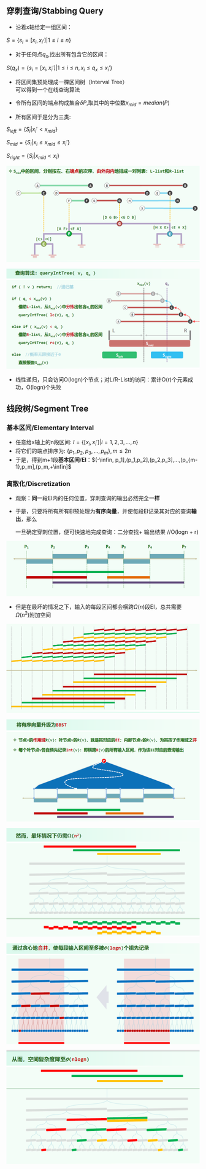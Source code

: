 ## 穿刺查询/Stabbing Query

- 沿着x轴给定一组区间：

$S=\{s_i=[x_i,x_i^,]|1\le i \le n\}$

- 对于任何点$q_x$﻿,找出所有包含它的区间：

$S(q_x)=\{s_i=[x_i,x_i']|1\le i \le n, x_i \le q_x \le x_i'\}$

- 将区间集预处理成一棵区间树（Interval Tree）  
    可以得到一个在线查询算法  
    
- 令所有区间的端点构成集合$\delta P$﻿,取其中的中位数$x_{mid}=median(P)$﻿
- 所有区间于是分为三类:

$S_{left}=\{S_i|x_i'<x_{mid}\}$

$S_{mid}=\{S_i|x_i \leq x_{mid} \leq x_i'\}$

$S_{right}=\{S_i|x_{mid} < x_i\}$

[![](https://raw.githubusercontent.com/Tendourisu/images/master/image%2012.png)](https://raw.githubusercontent.com/Tendourisu/images/master/image%2012.png)

[![](https://raw.githubusercontent.com/Tendourisu/images/master/image%201%206.png)](https://raw.githubusercontent.com/Tendourisu/images/master/image%201%206.png)

- 线性递归，只会访问O(logn)个节点；对L/R-List的访问：累计O(r)个元素成功，O(logn)个失败

## 线段树/Segment Tree

### 基本区间/Elementary Interval

- 任意给x轴上的n段区间: $I=\{[x_i, x_i']|i=1,2,3,...,n\}$﻿
- 将它们的端点排序为: $\{p_1, p_2, p_3, ...,p_m\},m\leq2n$﻿
- 于是，得到m+1段**基本区间**/**EI**：$(-\infin, p_1],(p_1,p_2],(p_2,p_3],...,(p_{m-1},p_m],(p_m,+\infin]$﻿

### 离散化/Discretization

- 观察：**同一**段EI内的任何位置，穿刺查询的输出必然完全**一样**
- 于是，只要将所有所有EI预处理为**有序向量**，并使每段EI记录其对应的查询**输出**，那么
    
    一旦确定穿刺位置，便可快速地完成查询：二分查找+ 输出结果 //O(logn + r)
    

[![](https://raw.githubusercontent.com/Tendourisu/images/master/image%202%207.png)](https://raw.githubusercontent.com/Tendourisu/images/master/image%202%207.png)

- 但是在最坏的情况之下，输入的每段区间都会横跨$\Omega(n)$﻿段EI，总共需要$\Omega(n^2)$﻿附加空间

[![](https://raw.githubusercontent.com/Tendourisu/images/master/image%203%205.png)](https://raw.githubusercontent.com/Tendourisu/images/master/image%203%205.png)

[![](https://raw.githubusercontent.com/Tendourisu/images/master/image%204%205.png)](https://raw.githubusercontent.com/Tendourisu/images/master/image%204%205.png)

[![](https://raw.githubusercontent.com/Tendourisu/images/master/image%205%205.png)](https://raw.githubusercontent.com/Tendourisu/images/master/image%205%205.png)

[![](https://raw.githubusercontent.com/Tendourisu/images/master/image%206%205.png)](https://raw.githubusercontent.com/Tendourisu/images/master/image%206%205.png)

[![](https://raw.githubusercontent.com/Tendourisu/images/master/image%207%204.png)](https://raw.githubusercontent.com/Tendourisu/images/master/image%207%204.png)